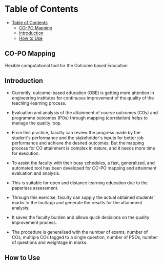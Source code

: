 # Table of Contents

- [Table of Contents](#table-of-contents)
  - [CO-PO Mapping](#co-po-mapping)
  - [Introduction](#introduction)
  - [How to Use](#how-to-use)


## CO-PO Mapping

Flexible computational tool for the Outcome based Education

## Introduction


* Currently, outcome-based education (OBE) is getting more attention in engineering institutes for continuous improvement of the quality of the teaching-learning process. 

* Evaluation and analysis of the attainment of course outcomes (COs) and programme outcomes (POs) through mapping (correlation) helps to manage the quality loop. 

* From this practice, faculty can review the progress made by the student's performance and the stakeholder's inputs for better job performance and achieve the desired outcomes. 
But the mapping process for CO attainment is complex in nature, and it needs more time for execution. 

* To assist the faculty with their busy schedules, a fast, generalized, and automated tool has been developed for CO-PO mapping and attainment evaluation and analysis. 

* This is suitable for open and distance learning education due to the paperless assessment. 

* Through this exercise, faculty can supply the actual obtained students' marks to the tool/app and generate the results for the attainment analysis.

* It saves the faculty burden and allows quick decisions on the quality improvement process.

* The procedure is generalised with the number of exams, number of COs, multiple COs tagged to a single question, number of PSOs, number of questions and weightage in marks.

## How to Use
